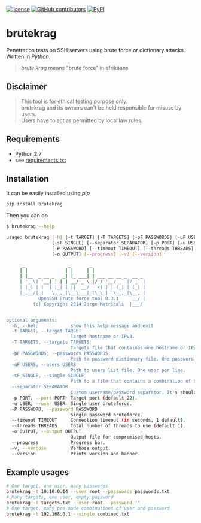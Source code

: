 [![license](https://img.shields.io/github/license/jorge-matricali/brutekrag.svg)](https://jorge-matricali.mit-license.org/2014-2017) [![GitHub contributors](https://img.shields.io/github/contributors/jorge-matricali/brutekrag.svg)](https://github.com/jorge-matricali/brutekrag/graphs/contributors)
[![PyPI](https://img.shields.io/pypi/dm/brutekrag.svg)](https://pypi.python.org/pypi/brutekrag)

# brutekrag
Penetration tests on SSH servers using brute force or dictionary attacks. Written in _Python_.

> _brute krag_ means "brute force" in afrikáans

## Disclaimer
>This tool is for ethical testing purpose only.   
>brutekrag and its owners can't be held responsible for misuse by users.   
>Users have to act as permitted by local law rules.

## Requirements
* Python 2.7
* see [requirements.txt](requirements.txt)

## Installation
It can be easily installed using _pip_

```bash
pip install brutekrag
```
Then you can do
```bash
$ brutekrag --help

usage: brutekrag [-h] [-t TARGET] [-T TARGETS] [-pF PASSWORDS] [-uF USERS]
                 [-sF SINGLE] [--separator SEPARATOR] [-p PORT] [-u USER]
                 [-P PASSWORD] [--timeout TIMEOUT] [--threads THREADS]
                 [-o OUTPUT] [--progress] [-v] [--version]

      _                _       _
     | |              | |     | |
     | |__  _ __ _   _| |_ ___| | ___ __ __ _  __ _
     | '_ \| '__| | | | __/ _ \ |/ / '__/ _` |/ _` |
     | |_) | |  | |_| | ||  __/   <| | | (_| | (_| |
     |_.__/|_|   \__,_|\__\___|_|\_\_|  \__,_|\__, |
            OpenSSH Brute force tool 0.3.1     __/ |
          (c) Copyright 2014 Jorge Matricali  |___/


optional arguments:
  -h, --help            show this help message and exit
  -t TARGET, --target TARGET
                        Target hostname or IPv4.
  -T TARGETS, --targets TARGETS
                        Targets file that containas one hostname or IPv4 per line.
  -pF PASSWORDS, --passwords PASSWORDS
                        Path to password dictionary file. One password per line.
  -uF USERS, --users USERS
                        Path to users list file. One user per line.
  -sF SINGLE, --single SINGLE
                        Path to a file that contains a combination of both username and password. One combination per line, separated by space character by default.
  --separator SEPARATOR
                        Custom username/password separator. It's should be used in conjunction with -sF.
  -p PORT, --port PORT  Target port (default 22).
  -u USER, --user USER  Single user bruteforce.
  -P PASSWORD, --password PASSWORD
                        Single password bruteforce.
  --timeout TIMEOUT     Connection timeout (in seconds, 1 default).
  --threads THREADS     Total number of threads to use (default 1).
  -o OUTPUT, --output OUTPUT
                        Output file for compromised hosts.
  --progress            Progress bar.
  -v, --verbose         Verbose output.
  --version             Prints version and banner.
```

## Example usages
```bash
# One target, one user, many passwords
brutekrag -t 10.10.0.14 --user root --passwords passwords.txt
# Many targets, one user, empty password
brutekrag -T targets.txt --user root --password ''
# One target, many pre-made combinations of user and password
brutekrag -t 192.168.0.1 --single combined.txt
```
